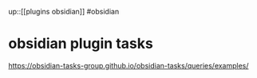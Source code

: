 up::[[plugins obsidian]]
#obsidian
# obsidian plugin tasks

https://obsidian-tasks-group.github.io/obsidian-tasks/queries/examples/

